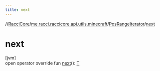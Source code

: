 ```yaml
---
title: next
---
```

//[RacciCore](../../../index.html)/[me.racci.raccicore.api.utils.minecraft](../index.html)/[PosRangeIterator](index.html)/[next](next.html)



# next



[jvm]\
open operator override fun [next](next.html)(): [T](index.html)




